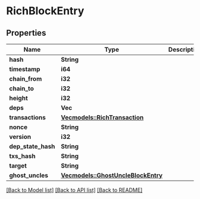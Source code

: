 # RichBlockEntry

## Properties

Name | Type | Description | Notes
------------ | ------------- | ------------- | -------------
**hash** | **String** |  | 
**timestamp** | **i64** |  | 
**chain_from** | **i32** |  | 
**chain_to** | **i32** |  | 
**height** | **i32** |  | 
**deps** | **Vec<String>** |  | 
**transactions** | [**Vec<models::RichTransaction>**](RichTransaction.md) |  | 
**nonce** | **String** |  | 
**version** | **i32** |  | 
**dep_state_hash** | **String** |  | 
**txs_hash** | **String** |  | 
**target** | **String** |  | 
**ghost_uncles** | [**Vec<models::GhostUncleBlockEntry>**](GhostUncleBlockEntry.md) |  | 

[[Back to Model list]](../README.md#documentation-for-models) [[Back to API list]](../README.md#documentation-for-api-endpoints) [[Back to README]](../README.md)


